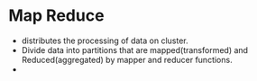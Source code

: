 # Map Reduce

- distributes the processing of data on cluster.
- Divide data into partitions that are mapped(transformed) and Reduced(aggregated) by mapper and reducer functions.
-